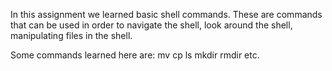 In this assignment we learned basic shell commands. These are commands that can be used in order to navigate the shell, look around the shell, manipulating files in the shell. 

Some commands learned here are:
mv 
cp 
ls 
mkdir 
rmdir
etc.
